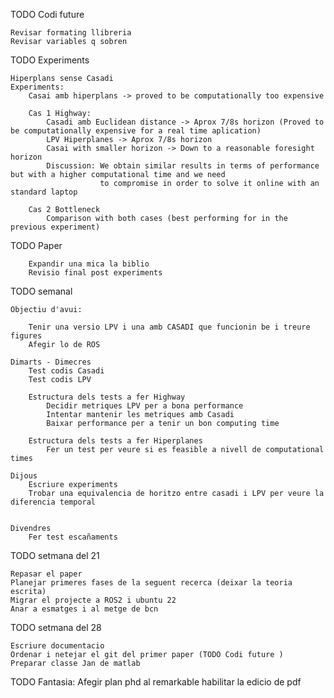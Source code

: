 TODO Codi future 

    Revisar formating llibreria
    Revisar variables q sobren 

TODO Experiments 

    Hiperplans sense Casadi
    Experiments: 
        Casai amb hiperplans -> proved to be computationally too expensive
        
        Cas 1 Highway: 
            Casadi amb Euclidean distance -> Aprox 7/8s horizon (Proved to be computationally expensive for a real time aplication)
            LPV Hiperplanes -> Aprox 7/8s horizon 
            Casai with smaller horizon -> Down to a reasonable foresight horizon
            Discussion: We obtain similar results in terms of performance but with a higher computational time and we need
                        to compromise in order to solve it online with an standard laptop

        Cas 2 Bottleneck
            Comparison with both cases (best performing for in the previous experiment)

TODO Paper 

        Expandir una mica la biblio 
        Revisio final post experiments

TODO semanal
    
    Objectiu d'avui: 

        Tenir una versio LPV i una amb CASADI que funcionin be i treure figures
        Afegir lo de ROS

    Dimarts - Dimecres
        Test codis Casadi 
        Test codis LPV 
    
        Estructura dels tests a fer Highway 
            Decidir metriques LPV per a bona performance 
            Intentar mantenir les metriques amb Casadi 
            Baixar performance per a tenir un bon computing time 

        Estructura dels tests a fer Hiperplanes 
            Fer un test per veure si es feasible a nivell de computational times

    Dijous 
        Escriure experiments 
        Trobar una equivalencia de horitzo entre casadi i LPV per veure la diferencia temporal


    Divendres
        Fer test escañaments

TODO setmana del 21
    
    Repasar el paper 
    Planejar primeres fases de la seguent recerca (deixar la teoria escrita)
    Migrar el projecte a ROS2 i ubuntu 22
    Anar a esmatges i al metge de bcn 

TODO setmana del 28
    
    Escriure documentacio
    Ordenar i netejar el git del primer paper (TODO Codi future )
    Preparar classe Jan de matlab

TODO Fantasia: 
    Afegir plan phd al remarkable 
    habilitar la edicio de pdf 
